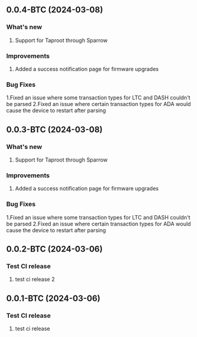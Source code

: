 ## 0.0.4-BTC (2024-03-08)
### What's new
1. Support for Taproot through Sparrow
### Improvements
1. Added a success notification page for firmware upgrades
### Bug Fixes
1.Fixed an issue where some transaction types for LTC and DASH couldn't be parsed
2.Fixed an issue where certain transaction types for ADA would cause the device to restart after parsing

## 0.0.3-BTC (2024-03-08)
### What's new
1. Support for Taproot through Sparrow
### Improvements
1. Added a success notification page for firmware upgrades
### Bug Fixes
1.Fixed an issue where some transaction types for LTC and DASH couldn't be parsed
2.Fixed an issue where certain transaction types for ADA would cause the device to restart after parsing

## 0.0.2-BTC (2024-03-06)

### Test CI release
1. test ci release 2


## 0.0.1-BTC (2024-03-06)

### Test CI release
1. test ci release




